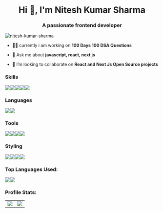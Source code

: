 <h1 align="center">Hi 👋, I'm Nitesh Kumar Sharma</h1>
<h3 align="center">A passionate frontend developer</h3>

<p align="left"> <img src="https://komarev.com/ghpvc/?username=nitesh0581&label=Profile%20views&color=1dc95f&style=flat-square" alt="nitesh-kumar-sharma" /></p>


- 👨‍💻 currently i am working on **100 Days 100 DSA Questions**

- 💬 Ask me about **javascript, react, next js**

- 👯 I’m looking to collaborate on **React and Next Js Open Source projects**


### Skills

<div style="display:flex;flex-direction:row">
<img src="https://img.shields.io/badge/html5-%23E34F26.svg?style=for-the-badge&logo=html5&logoColor=white" />
<img src="https://img.shields.io/badge/CSS3-1572B6?style=for-the-badge&logo=css3&logoColor=white" />
<img src="https://img.shields.io/badge/React-20232A?style=for-the-badge&logo=react&logoColor=61DAFB" />
<img src="https://img.shields.io/badge/next.js-000000?style=for-the-badge&logo=nextdotjs&logoColor=61DAFB" />
   <img src="https://img.shields.io/badge/redux-%23593d88.svg?style=for-the-badge&logo=redux&logoColor=white" />
</div>



### Languages

<div style="display:flex;flex-direction:row">
    <img src="https://img.shields.io/badge/JavaScript-F7DF1E?style=for-the-badge&logo=javascript&logoColor=black" />
    <img src="https://img.shields.io/badge/TypeScript-007ACC?style=for-the-badge&logo=typescript&logoColor=white" />
</div>

### Tools

<div style="display:flex;flex-direction:row">
   <img src="https://img.shields.io/badge/Visual%20Studio-5C2D91.svg?style=for-the-badge&logo=visual-studio&logoColor=white" />
       <img src="https://img.shields.io/badge/Postman-FF6C37?style=for-the-badge&logo=Postman&logoColor=white" />
    <img src="https://img.shields.io/badge/Git-F05032?style=for-the-badge&logo=git&logoColor=white" />
   <img src="https://img.shields.io/badge/bitbucket-%230047B3.svg?style=for-the-badge&logo=bitbucket&logoColor=white" />
</div>

### Styling

<div style="display:flex;flex-direction:row">
    <img src="https://img.shields.io/badge/-AntDesign-%230170FE?style=for-the-badge&logo=ant-design&logoColor=white" />
   <img src="https://img.shields.io/badge/Material-UI-DB7093?style=for-the-badge&logo=material-ui&logoColor=white" />
    <img src="https://img.shields.io/badge/styled--components-DB7093?style=for-the-badge&logo=styled-components&logoColor=white" />
    <img src="https://img.shields.io/badge/bootstrap-%238511FA.svg?style=for-the-badge&logo=bootstrap&logoColor=white" />
</div>


### Top Languages Used:
<div style="display:flex;flex-direction:row">
<img src="https://github-profile-summary-cards.vercel.app/api/cards/repos-per-language?username=nitesh0581&theme=dark&hide_border=true" />
<img src="https://github-profile-summary-cards.vercel.app/api/cards/most-commit-language?username=nitesh0581&theme=dark&hide_border=true" />
</div>


### Profile Stats:
  <table align='center'>
    <tr>
<td><img src='https://github-readme-streak-stats.herokuapp.com?user=nitesh0581&theme=dark&hide_border=true&ring=ffffff&currStreakLabel=ffffff&fire=ffffff'/></td>
<td><img src='https://github-readme-stats.vercel.app/api?username=nitesh0581&count_private=true&show_icons=true&include_all_commits=true&theme=dark&hide_border=true'/></td>
    </tr>
  </table>
